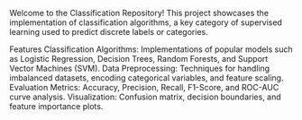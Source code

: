 Welcome to the Classification Repository! 
This project showcases the implementation of classification algorithms, a key category of supervised learning used to predict discrete labels or categories.

Features
Classification Algorithms: Implementations of popular models such as Logistic Regression, Decision Trees, Random Forests, and Support Vector Machines (SVM).
Data Preprocessing: Techniques for handling imbalanced datasets, encoding categorical variables, and feature scaling.
Evaluation Metrics: Accuracy, Precision, Recall, F1-Score, and ROC-AUC curve analysis.
Visualization: Confusion matrix, decision boundaries, and feature importance plots.



